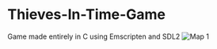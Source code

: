 # Thieves-In-Time-Game
Game made entirely in C using Emscripten and SDL2
![Map 1](../game-rincewind-master/Screenshots/Map1.png)
